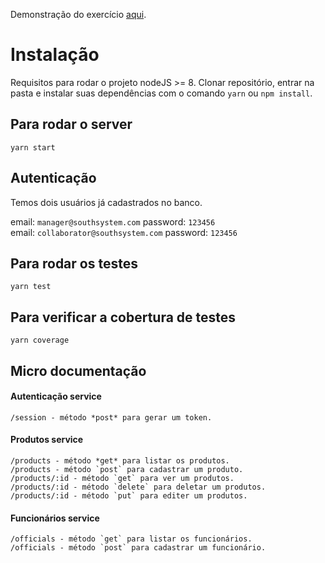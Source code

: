 Demonstração do exercício [aqui](https://api-nrenard.herokuapp.com).

# Instalação

Requisitos para rodar o projeto nodeJS >= 8. Clonar repositório, entrar na pasta e instalar suas dependências com o comando `yarn` ou `npm install`.

## Para rodar o server

```
yarn start
```

## Autenticação

Temos dois usuários já cadastrados no banco.

email: `manager@southsystem.com` password: `123456`  
email: `collaborator@southsystem.com` password: `123456`

## Para rodar os testes

```
yarn test
```

## Para verificar a cobertura de testes

```
yarn coverage
```

## Micro documentação

#### Autenticação service

```
/session - método *post* para gerar um token.
```

#### Produtos service

```
/products - método *get* para listar os produtos.
/products - método `post` para cadastrar um produto.
/products/:id - método `get` para ver um produtos.
/products/:id - método `delete` para deletar um produtos.
/products/:id - método `put` para editer um produtos.
```

#### Funcionários service

```
/officials - método `get` para listar os funcionários.
/officials - método `post` para cadastrar um funcionário.
```
